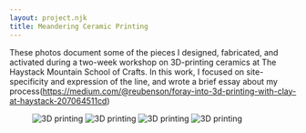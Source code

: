 ```yaml
---
layout: project.njk
title: Meandering Ceramic Printing
---
```

These photos document some of the pieces I designed, fabricated, and activated during a two-week workshop on 3D-printing ceramics at The Haystack Mountain School of Crafts. In this work, I focused on site-specificity and expression of the line, and wrote a brief essay about my process(<a href="https://medium.com/@reubenson/foray-into-3d-printing-with-clay-at-haystack-207064511cd">https://medium.com/@reubenson/foray-into-3d-printing-with-clay-at-haystack-207064511cd</a>)

<figure class="three-one">
  <img class="full-width" src="https://reubenson-portfolio.s3.us-east-1.amazonaws.com/assets/ceramics/haystack-installation.jpeg" alt="3D printing">
  <img src="https://reubenson-portfolio.s3.us-east-1.amazonaws.com/assets/3D-printing.jpeg" alt="3D printing">
  <img src="https://reubenson-portfolio.s3.us-east-1.amazonaws.com/assets/ceramics/haystack-submerged-1.jpg" alt="3D printing">
  <img src="https://reubenson-portfolio.s3.us-east-1.amazonaws.com/assets/ceramics/haystack-submerged-2.jpg" alt="3D printing">
</figure>

<!-- In the summer of 2023, I attended a workshop on 3D-printing ceramics at the [Haystack Mountain School of Crafts](https://www.haystack-mtn.org/). You can read reflections on that workshop [here](https://medium.com/@reubenson/foray-into-3d-printing-with-clay-at-haystack-207064511cd), see an image gallery of selected works [here](/ceramics), and check out ceramics for sale on <a href="https://sonceramics.etsy.com">Etsy</a>. 

{% renderFile "./src/ceramics/3d-printing.md" %} -->